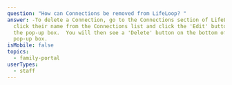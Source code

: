 ```yaml
---
question: "How can Connections be removed from LifeLoop? "
answer: -To delete a Connection, go to the Connections section of LifeLoop,
  click their name from the Connections list and click the 'Edit' button from
  the pop-up box.  You will then see a 'Delete' button on the bottom of the
  pop-up box.
isMobile: false
topics:
  - family-portal
userTypes:
  - staff
---
```

